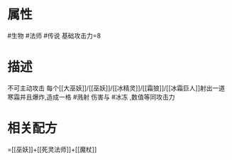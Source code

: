 # 属性
#生物 
#法师 
#传说 
基础攻击力=8
# 描述
不可主动攻击
每个[[大巫妖]]/[[巫妖]]/[[冰精灵]]/[[霜狼]]/[[冰霜巨人]]射出一道寒霜并且爆炸,造成一格 #溅射 伤害与 #冰冻 ,数值等同攻击力
# 相关配方
=[[巫妖]]+[[死灵法师]]+[[魔杖]]